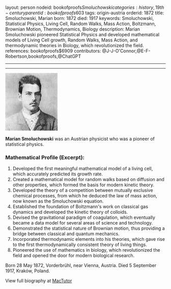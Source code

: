 layout: person
nodeid: bookofproofs$Smoluchowski
categories: history,19th-century
parentid: bookofproofs$603
tags: origin-austria
orderid: 1872
title: Smoluchowski, Marian
born: 1872
died: 1917
keywords: Smoluchowski, Statistical Physics, Living Cell, Random Walks, Mass Action, Boltzmann, Brownian Motion, Thermodynamics, Biology
description: Marian Smoluchowski pioneered Statistical Physics and developed mathematical models of Living Cell growth, Random Walks, Mass Action, and thermodynamic theories in Biology, which revolutionized the field.
references: bookofproofs$6909
contributors: @J-J-O'Connor,@E-F-Robertson,bookofproofs,@ChatGPT

---



---

![Smoluchowski.jpg](https://github.com/bookofproofs/bookofproofs.github.io/blob/main/_sources/_assets/images/portraits/Smoluchowski.jpg?raw=true)

**Marian Smoluchowski** was an Austrian physicist who was a pioneer of statistical physics.

### Mathematical Profile (Excerpt):
1. Developed the first meaningful mathematical model of a living cell, which accurately predicted its growth rate.
2. Created a mathematical model for random walks based on diffusion and other properties, which formed the basis for modern kinetic theory.
3. Developed the theory of a competition between mutually exclusive chemical processes, from which he deduced the law of mass action, now known as the Smoluchowski equation.
4. Established the foundation of Boltzmann's work on classical gas dynamics and developed the kinetic theory of colloids.
5. Devised the gravitational paradigm of coagulation, which eventually became a data model for several areas of science and technology.
6. Demonstrated the statistical nature of Brownian motion, thus providing a bridge between classical and quantum mechanics.
7. Incorporated thermodynamic elements into his theories, which gave rise to the first thermodynamically consistent theory of living things.
8. Pioneered the use of mathematics in biology, which revolutionized the field and opened the door for modern biological research.

Born 28 May 1872, Vorderbrühl, near Vienna, Austria. Died 5 September 1917, Kraków, Poland.

View full biography at [MacTutor](https://mathshistory.st-andrews.ac.uk/Biographies/Smoluchowski/)
